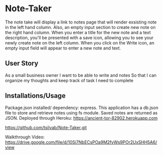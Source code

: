 # Note-Taker
The note take will display a link to notes page that will render exsisting note in the left hand column.
Also, an empty input section to create new note on the right hand column.
When you enter a title for the new note and a text description, you'll be presented with a save icon, allowing you to see your newly create note on the left column.
When you click on the Write icon, an empty input field will appear to enter a new note and text.

## User Story

As a small business owner
I want to be able to write and notes
So that I can organize my thoughts and keep track of task I need to complete

## Installations/Usage
Package.json installed/ dependency: express.
This application has a db.json file to store and retrieve notes using fs module.
Saved notes are returned as JSON.
Deployed through Heroku: https://ancient-tor-82902.herokuapp.com

https://github.com/tsilvab/Note-Taker.git

Walkthrough Video:
https://drive.google.com/file/d/10Si7NbECsPOa9M2fvWs9POr2UxSHH5A6/view
